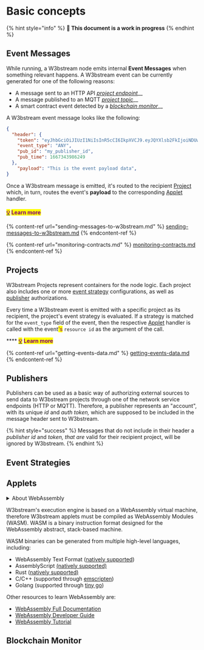 # Basic concepts

{% hint style="info" %}
**🚧 This document is a work in progress**
{% endhint %}

## Event Messages

While running, a W3bstream node emits internal **Event Messages** when something relevant happens. A W3bstream event can be currently generated  for one of the following reasons:

* A message sent to an HTTP API [_project_ _endpoint_](sending-messages-to-w3bstream.md#http-project-endpoints)__
* A message published to an MQTT [_project topic_](sending-messages-to-w3bstream.md#mqtt-project-topics)__
* A smart contract event detected by a [_blockchain monitor_](basic-concepts.md#blockchain-monitor)__

A W3bstream event message looks like the following:

```json
{
  "header": {
    "token": "eyJhbGciOiJIUzI1NiIsInR5cCI6IkpXVCJ9.eyJQYXlsb2FkIjoiNDUwNTI4NzAxMjc2NTcwMyIsImlzcyI6InNydi1hcHBsZXQtbWdyIiwiZXhwIjoxNjY4Mzk4MDYxfQ._Q5ZaBP5FSa09s0FCn7CBcMCty9hkM5TDu5q1wTvwB8",
    "event_type": "ANY",
    "pub_id": "my_publisher_id",
    "pub_time": 1667343986249
  },
    "payload": "This is the event payload data",
}
```

Once a W3bstream message is emitted, it's routed to the recipient [Project](basic-concepts.md#projects) which, in turn, routes the event's **payload** to the corresponding [Applet](basic-concepts.md#applets) handler.

#### <mark style="color:purple;"></mark>[<mark style="color:purple;">💡</mark>](https://emojipedia.org/light-bulb/) <mark style="color:purple;">Learn more</mark>

{% content-ref url="sending-messages-to-w3bstream.md" %}
[sending-messages-to-w3bstream.md](sending-messages-to-w3bstream.md)
{% endcontent-ref %}

{% content-ref url="monitoring-contracts.md" %}
[monitoring-contracts.md](monitoring-contracts.md)
{% endcontent-ref %}

## Projects

W3bstream Projects represent containers for the node logic. Each project also includes one or more [event strategy](basic-concepts.md#event-strategies) configurations, as well as [publisher](basic-concepts.md#publishers) authorizations.&#x20;

Every time a W3bstream event is emitted with a specific project as its recipient, the project's event strategy is evaluated. If a strategy is matched for the `event_type` field of the event, then the respective [Applet](basic-concepts.md#applets) handler is called with the event<mark style="color:purple;">'s</mark> `resource id` as the argument of the call.

&#x20;**** [<mark style="color:purple;">**💡**</mark>](https://emojipedia.org/light-bulb/) <mark style="color:purple;">**Learn more**</mark>

{% content-ref url="getting-events-data.md" %}
[getting-events-data.md](getting-events-data.md)
{% endcontent-ref %}

## Publishers

Publishers can be used as a basic way of authorizing external sources to send data to W3bstream projects through one of the network service endpoints (HTTP or MQTT). Therefore, a publisher represents an "account", with its unique _id_ and _auth_ _token,_ which are supposed to be included in the message header sent to W3bstream.&#x20;

{% hint style="success" %}
Messages that do not include in their header a _publisher_ _id_ and _token, that are_ valid for their recipient project, will be ignored by W3bstream.
{% endhint %}

##

## Event Strategies



## Applets

<details>

<summary>About WebAssembly</summary>

WebAssembly provides a way to create safe and portable code written in multiple languages that can run at near native speed. The full WebAssembly documentation is available at [https://developer.mozilla.org/en-US/docs/WebAssembly](https://developer.mozilla.org/en-US/docs/WebAssembly)&#x20;

</details>

W3bstream's execution engine is based on a WebAssembly virtual machine, therefore W3bstream applets must be compiled as WebAssembly Modules (WASM). WASM is a binary instruction format designed for the WebAssembly abstract, stack-based machine.

WASM binaries can be generated from multiple high-level languages, including:

* WebAssembly Text Format ([natively supported](https://developer.mozilla.org/en-US/docs/WebAssembly/Understanding\_the\_text\_format))
* AssemblyScript [(natively supported)](https://www.assemblyscript.org/introduction.html)
* Rust ([natively supported)](https://rustwasm.github.io/docs/book/introduction.html)
* C/C++ (supported through [emscripten](https://emscripten.org/index.html))
* Golang (supported through [tiny go](https://tinygo.org/docs/))

Other resources to learn WebAssembly are:

* [WebAssembly Full Documentation](https://developer.mozilla.org/en-US/docs/WebAssembly)
* [WebAssembly Developer Guide](https://webassembly.org/getting-started/developers-guide/)
* [WebAssembly Tutorial](https://marcoselvatici.github.io/WASM\_tutorial/)



## Blockchain Monitor

